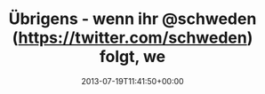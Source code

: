 ---
retweeted: false
source: <a href="http://tapbots.com/tweetbot" rel="nofollow">Tweetbot for iOS</a>
entities:
  hashtags: []
  symbols: []
  user_mentions:
  - name: Schweden Notizen
    screen_name: Schweden
    indices:
    - '20'
    - '29'
    id_str: '17123852'
    id: '17123852'
  - name: Wir leben Aachen
    screen_name: wirlebenAC
    indices:
    - '64'
    - '75'
    id_str: '1655543680697085952'
    id: '1655543680697085952'
  urls: []
display_text_range:
- '0'
- '76'
favorite_count: '0'
id_str: '358189937641791488'
truncated: false
retweet_count: '0'
id: '358189937641791488'
created_at: Fri Jul 19 11:41:50 +0000 2013
favorited: false
full_text: "Übrigens - wenn ihr [@schweden](https://twitter.com/schweden) folgt, \nwerft
  mal einen Blick auf [@wirlebenAC](https://twitter.com/wirlebenAC)!"
lang: de
tags:
- pesos/twitter
date: '2013-07-19T11:41:50+00:00'
src: https://twitter.com/bascht/status/358189937641791488
original_url: https://twitter.com/bascht/status/358189937641791488
type: twitter_tweet
text: "Übrigens - wenn ihr [@schweden](https://twitter.com/schweden) folgt, \nwerft
  mal einen Blick auf [@wirlebenAC](https://twitter.com/wirlebenAC)!"
title: "Übrigens - wenn ihr @schweden (https://twitter.com/schweden) folgt, \nwe"

---